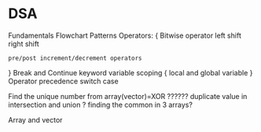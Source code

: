 # DSA

Fundamentals
Flowchart
Patterns
Operators:
{
    Bitwise operator
    left shift
    right shift

    pre/post increment/decrement operators 
}
Break and Continue keyword
variable scoping
{
    local and global variable
}
Operator precedence
switch case


Find the unique number from array(vector)=XOR ??????
duplicate value in intersection and union ?
finding the common in 3 arrays?


Array and vector
